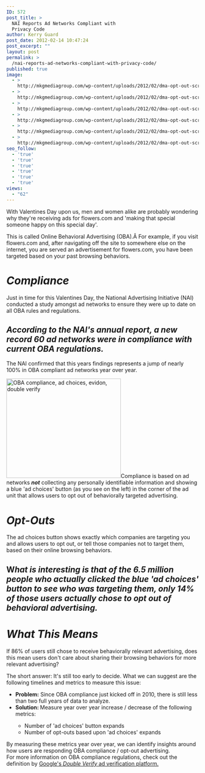 ```yaml
---
ID: 572
post_title: >
  NAI Reports Ad Networks Compliant with
  Privacy Code
author: Kerry Guard
post_date: 2012-02-14 10:47:24
post_excerpt: ""
layout: post
permalink: >
  /nai-reports-ad-networks-compliant-with-privacy-code/
published: true
image:
  - >
    http://mkgmediagroup.com/wp-content/uploads/2012/02/dma-opt-out-screen-grab.jpeg
  - >
    http://mkgmediagroup.com/wp-content/uploads/2012/02/dma-opt-out-screen-grab.jpeg
  - >
    http://mkgmediagroup.com/wp-content/uploads/2012/02/dma-opt-out-screen-grab.jpeg
  - >
    http://mkgmediagroup.com/wp-content/uploads/2012/02/dma-opt-out-screen-grab.jpeg
  - >
    http://mkgmediagroup.com/wp-content/uploads/2012/02/dma-opt-out-screen-grab.jpeg
  - >
    http://mkgmediagroup.com/wp-content/uploads/2012/02/dma-opt-out-screen-grab.jpeg
seo_follow:
  - 'true'
  - 'true'
  - 'true'
  - 'true'
  - 'true'
  - 'true'
views:
  - "62"
---
```

With Valentines Day upon us, men and women alike are probably wondering why they're receiving ads for flowers.com and 'making that special someone happy on this special day'.

This is called Online Behavioral Advertising (OBA).Â For example, if you visit flowers.com and, after navigating off the site to somewhere else on the internet, you are served an advertisement for flowers.com, you have been targeted based on your past browsing behaviors.
<h1><em>Compliance</em></h1>
Just in time for this Valentines Day, the National Advertising Initiative (NAI) conducted a study amongst ad networks to ensure they were up to date on all OBA rules and regulations.
<h2><em>According to the NAI's annual report, a new record 60 ad networks were in compliance with current OBA regulations.</em></h2>
The NAI confirmed that this years findings represents a jump of nearly 100% in OBA compliant ad networks year over year.

<img class="alignleft size-medium wp-image-577" title="ad choices button" src="http://mkgmediagroup.com/wp-content/uploads/2012/02/ad-choices-button-300x260.jpg" alt="OBA compliance, ad choices, evidon, double verify" width="300" height="260" />Compliance is based on ad networks <em><strong>not</strong></em> collecting any personally identifiable information and showing a blue 'ad choices' button (as you see on the left) in the corner of the ad unit that allows users to opt out of behaviorally targeted advertising.
<h1><em>Opt-Outs</em></h1>
The ad choices button shows exactly which companies are targeting you and allows users to opt out, or tell those companies not to target them, based on their online browsing behaviors.
<h2>W<em>hat is interesting is that of the 6.5 million people who actually clicked the blue 'ad choices' button to see who was targeting them, only 14% of those users actually chose to opt out of behavioral advertising.</em></h2>
<h1><em>What This Means</em></h1>
If 86% of users still chose to receive behaviorally relevant advertising, does this mean users don't care about sharing their browsing behaviors for more relevant advertising?

The short answer: It's still too early to decide. What we can suggest are the following timelines and metrics to measure this issue:
<ul>
	<li><strong>Problem:</strong> Since OBA compliance just kicked off in 2010, there is still less than two full years of data to analyze.</li>
	<li><strong>Solution: </strong>Measure year over year increase / decrease of the following metrics:</li>
<ul>
	<li>Number of 'ad choices' button expands</li>
	<li>Number of opt-outs based upon 'ad choices' expands</li>
</ul>
</ul>
<div>By measuring these metrics year over year, we can identify insights around how users are responding OBA compliance / opt-out advertising.</div>
<div></div>
For more information on OBA compliance regulations, check out the definition by <a href="http://www.doubleverify.com/solutions/ad-networks/oba-compliance/" target="_blank">Google's <em>Double Verify </em>ad verification platform.</a>